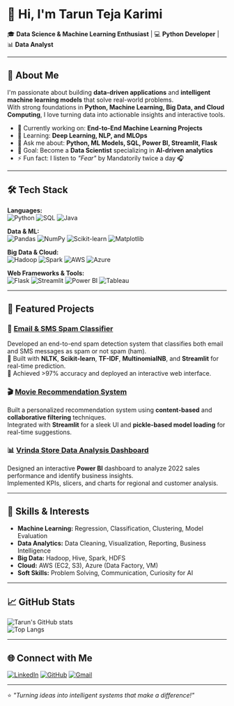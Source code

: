 # 👋 Hi, I'm Tarun Teja Karimi  

🎓 **Data Science & Machine Learning Enthusiast** | 💻 **Python Developer** | 📊 **Data Analyst**

---

## 🚀 About Me  
I'm passionate about building **data-driven applications** and **intelligent machine learning models** that solve real-world problems.  
With strong foundations in **Python, Machine Learning, Big Data, and Cloud Computing**, I love turning data into actionable insights and interactive tools.  

- 🔭 Currently working on: **End-to-End Machine Learning Projects**  
- 🌱 Learning: **Deep Learning, NLP, and MLOps**  
- 💬 Ask me about: **Python, ML Models, SQL, Power BI, Streamlit, Flask**  
- 🎯 Goal: Become a **Data Scientist** specializing in **AI-driven analytics**  
- ⚡ Fun fact: I listen to *"Fear"* by Mandatorily twice a day 🎧  

---

## 🛠️ Tech Stack  

**Languages:**  
![Python](https://img.shields.io/badge/Python-3776AB?style=for-the-badge&logo=python&logoColor=white)
![SQL](https://img.shields.io/badge/SQL-336791?style=for-the-badge&logo=postgresql&logoColor=white)
![Java](https://img.shields.io/badge/Java-ED8B00?style=for-the-badge&logo=openjdk&logoColor=white)

**Data & ML:**  
![Pandas](https://img.shields.io/badge/Pandas-150458?style=for-the-badge&logo=pandas&logoColor=white)
![NumPy](https://img.shields.io/badge/Numpy-013243?style=for-the-badge&logo=numpy&logoColor=white)
![Scikit-learn](https://img.shields.io/badge/Scikit--learn-F7931E?style=for-the-badge&logo=scikit-learn&logoColor=white)
![Matplotlib](https://img.shields.io/badge/Matplotlib-11557c?style=for-the-badge&logo=plotly&logoColor=white)

**Big Data & Cloud:**  
![Hadoop](https://img.shields.io/badge/Hadoop-66CCFF?style=for-the-badge&logo=apache&logoColor=white)
![Spark](https://img.shields.io/badge/Apache_Spark-E25A1C?style=for-the-badge&logo=apachespark&logoColor=white)
![AWS](https://img.shields.io/badge/AWS-FF9900?style=for-the-badge&logo=amazonaws&logoColor=white)
![Azure](https://img.shields.io/badge/Azure-0078D7?style=for-the-badge&logo=microsoftazure&logoColor=white)

**Web Frameworks & Tools:**  
![Flask](https://img.shields.io/badge/Flask-000000?style=for-the-badge&logo=flask&logoColor=white)
![Streamlit](https://img.shields.io/badge/Streamlit-FF4B4B?style=for-the-badge&logo=streamlit&logoColor=white)
![Power BI](https://img.shields.io/badge/PowerBI-F2C811?style=for-the-badge&logo=powerbi&logoColor=black)
![Tableau](https://img.shields.io/badge/Tableau-E97627?style=for-the-badge&logo=tableau&logoColor=white)

---

## 📂 Featured Projects  

### 📧 [Email & SMS Spam Classifier](https://github.com/tarunkarimi/Email-Sms-Spam-Classifier)
Developed an end-to-end spam detection system that classifies both email and SMS messages as spam or not spam (ham).  
🧩 Built with **NLTK**, **Scikit-learn**, **TF-IDF**, **MultinomialNB**, and **Streamlit** for real-time prediction.  
🎯 Achieved >97% accuracy and deployed an interactive web interface.  

### 🎬 [Movie Recommendation System](https://github.com/tarunkarimi/Movie-Recommendation-System)
Built a personalized recommendation system using **content-based** and **collaborative filtering** techniques.  
Integrated with **Streamlit** for a sleek UI and **pickle-based model loading** for real-time suggestions.  

### 📊 [Vrinda Store Data Analysis Dashboard](https://github.com/tarunkarimi/Vrinda-Store-Data-Analysis)
Designed an interactive **Power BI** dashboard to analyze 2022 sales performance and identify business insights.  
Implemented KPIs, slicers, and charts for regional and customer analysis.  

---

## 🧩 Skills & Interests  
- **Machine Learning:** Regression, Classification, Clustering, Model Evaluation  
- **Data Analytics:** Data Cleaning, Visualization, Reporting, Business Intelligence  
- **Big Data:** Hadoop, Hive, Spark, HDFS  
- **Cloud:** AWS (EC2, S3), Azure (Data Factory, VM)  
- **Soft Skills:** Problem Solving, Communication, Curiosity for AI  

---

## 📈 GitHub Stats  

![Tarun's GitHub stats](https://github-readme-stats.vercel.app/api?username=tarunkarimi&show_icons=true&theme=tokyonight)  
![Top Langs](https://github-readme-stats.vercel.app/api/top-langs/?username=tarunkarimi&layout=compact&theme=tokyonight)

---

## 🌐 Connect with Me  

[![LinkedIn](https://img.shields.io/badge/LinkedIn-0A66C2?style=for-the-badge&logo=linkedin&logoColor=white)](https://www.linkedin.com/in/tarunkarimi)
[![GitHub](https://img.shields.io/badge/GitHub-171515?style=for-the-badge&logo=github&logoColor=white)](https://github.com/tarunkarimi)
[![Gmail](https://img.shields.io/badge/Email-D14836?style=for-the-badge&logo=gmail&logoColor=white)](mailto:tarunkarimi@gmail.com)

---

⭐ *"Turning ideas into intelligent systems that make a difference!"*  
